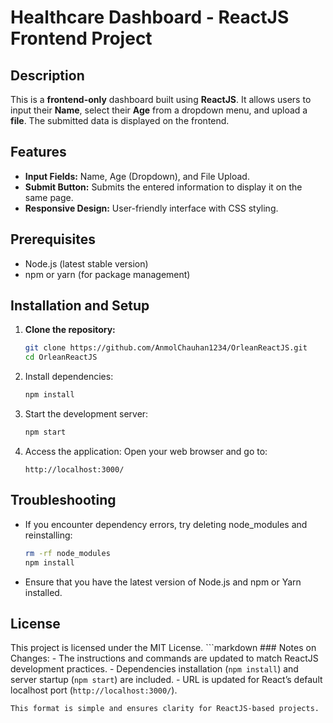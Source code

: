 # Healthcare Dashboard - ReactJS Frontend Project

## Description
This is a **frontend-only** dashboard built using **ReactJS**. It allows users to input their **Name**, select their **Age** from a dropdown menu, and upload a **file**. The submitted data is displayed on the frontend.

## Features
- **Input Fields:** Name, Age (Dropdown), and File Upload.
- **Submit Button:** Submits the entered information to display it on the same page.
- **Responsive Design:** User-friendly interface with CSS styling.

## Prerequisites
- Node.js (latest stable version)
- npm or yarn (for package management)

## Installation and Setup

1. **Clone the repository:**
   ```bash
   git clone https://github.com/AnmolChauhan1234/OrleanReactJS.git
   cd OrleanReactJS

2. Install dependencies:
    ```bash
    npm install

3. Start the development server:
    ```bash
    npm start

4. Access the application:
    Open your web browser and go to:

    ```arduino
    http://localhost:3000/

## Troubleshooting
- If you encounter dependency errors, try deleting node_modules and reinstalling:
    ```bash
    rm -rf node_modules
    npm install
- Ensure that you have the latest version of Node.js and npm or Yarn installed.

## License
This project is licensed under the MIT License.
    ```markdown
    ### Notes on Changes:
    - The instructions and commands are updated to match ReactJS development practices.
    - Dependencies installation (`npm install`) and server startup (`npm start`) are included.
    - URL is updated for React’s default localhost port (`http://localhost:3000/`). 

    This format is simple and ensures clarity for ReactJS-based projects.





